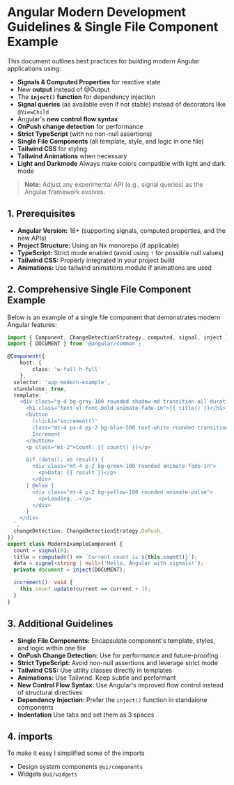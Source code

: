 # Angular Modern Development Guidelines & Single File Component Example

This document outlines best practices for building modern Angular applications using:
- **Signals & Computed Properties** for reactive state
- New **output** instead of @Output
- The **`inject()` function** for dependency injection
- **Signal queries** (as available even if not stable) instead of decorators like `@ViewChild`
- Angular's **new control flow syntax**
- **OnPush change detection** for performance
- **Strict TypeScript** (with no non-null assertions)
- **Single File Components** (all template, style, and logic in one file)
- **Tailwind CSS** for styling
- **Tailwind Animations** when necessary
- **Light and Darkmode** Always make colors compatible with light and dark mode

> **Note:** Adjust any experimental API (e.g., signal queries) as the Angular framework evolves.

## 1. Prerequisites

- **Angular Version:** 18+ (supporting signals, computed properties, and the new APIs)
- **Project Structure:** Using an Nx monorepo (if applicable)
- **TypeScript:** Strict mode enabled (avoid using `!` for possible null values)
- **Tailwind CSS:** Properly integrated in your project build
- **Animations:** Use tailwind animations module if animations are used

## 2. Comprehensive Single File Component Example

Below is an example of a single file component that demonstrates modern Angular features:

```typescript
import { Component, ChangeDetectionStrategy, computed, signal, inject } from '@angular/core';
import { DOCUMENT } from '@angular/common';

@Component({
	host: {
		class: 'w-full h-full'
	},
  selector: 'app-modern-example',
  standalone: true,
  template: `
    <div class="p-4 bg-gray-100 rounded shadow-md transition-all duration-300 ease-in-out transform hover:scale-[1.02]">
      <h1 class="text-xl font-bold animate-fade-in">{{ title() }}</h1>
      <button 
        (click)="increment()" 
        class="mt-4 px-4 py-2 bg-blue-500 text-white rounded transition-colors duration-200 ease-in-out hover:bg-blue-600 active:bg-blue-700">
        Increment
      </button>
      <p class="mt-2">Count: {{ count() }}</p>

      @if (data(); as result) {
        <div class="mt-4 p-2 bg-green-100 rounded animate-fade-in">
          <p>Data: {{ result }}</p>
        </div>
      } @else {
        <div class="mt-4 p-2 bg-yellow-100 rounded animate-pulse">
          <p>Loading...</p>
        </div>
      }
    </div>
  `,
  changeDetection: ChangeDetectionStrategy.OnPush,
})
export class ModernExampleComponent {
  count = signal(0);
  title = computed(() => `Current count is ${this.count()}`);
  data = signal<string | null>('Hello, Angular with signals!');
  private document = inject(DOCUMENT);

  increment(): void {
    this.count.update(current => current + 1);
  }
}
```

## 3. Additional Guidelines

- **Single File Components:** Encapsulate component's template, styles, and logic within one file
- **OnPush Change Detection:** Use for performance and future-proofing
- **Strict TypeScript:** Avoid non-null assertions and leverage strict mode
- **Tailwind CSS:** Use utility classes directly in templates
- **Animations:** Use Tailwind. Keep subtle and performant
- **New Control Flow Syntax:** Use Angular's improved flow control instead of structural directives
- **Dependency Injection:** Prefer the `inject()` function in standalone components
- **Indentation** Use tabs and set them as 3 spaces

## 4. imports

To make it easy I simplified some of the imports

- Design system components `@ui/components`
- Widgets `@ui/widgets`